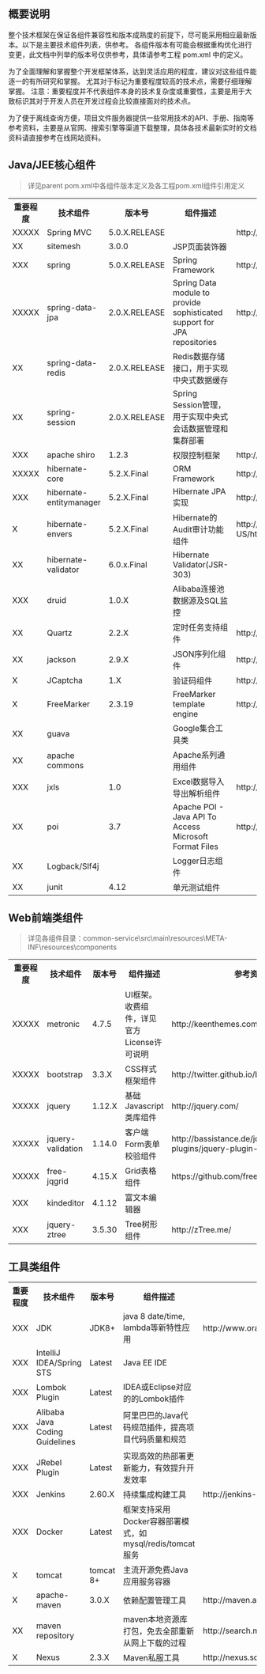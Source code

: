 ## 概要说明

整个技术框架在保证各组件兼容性和版本成熟度的前提下，尽可能采用相应最新版本。以下是主要技术组件列表，供参考。
各组件版本有可能会根据重构优化进行变更，此文档中列举的版本号仅供参考，具体请参考工程 pom.xml 中的定义。

为了全面理解和掌握整个开发框架体系，达到灵活应用的程度，建议对这些组件能逐一的有所研究和掌握。
尤其对于标记为重要程度较高的技术点，需要仔细理解掌握。
注意：重要程度并不代表组件本身的技术复杂度或重要性，主要是用于大致标识其对于开发人员在开发过程会比较直接面对的技术点。

为了便于离线查询方便，项目文件服务器提供一些常用技术的API、手册、指南等参考资料，主要是从官网、搜索引擎等渠道下载整理，具体各技术最新实时的文档资料请直接参考在线网站资料。
 
## Java/JEE核心组件 

> 详见parent pom.xml中各组件版本定义及各工程pom.xml组件引用定义

<table>
  <tr>
    <th>重要程度</th><th>技术组件</th><th>版本号</th><th>组件描述</th><th>参考资料</th>
  </tr>
  <tr>
    <td>XXXXX</td><td>Spring MVC</td><td>5.0.X.RELEASE</td><td></td><td>http://spring.io/docs</td>
  </tr>
  <tr>
    <td>XX</td><td>sitemesh</td><td>3.0.0</td><td>JSP页面装饰器</td><td></td>
  </tr>
  <tr>
    <td>XXX</td><td>spring</td><td>5.0.X.RELEASE</td><td>Spring Framework</td><td>http://spring.io/docs</td>
  </tr> 
  <tr>
    <td>XXXXX</td><td>spring-data-jpa</td><td>2.0.X.RELEASE</td><td>Spring Data module to provide sophisticated support for JPA repositories</td><td>http://www.springsource.org/spring-data</td>
  </tr>
  <tr>
    <td>XX</td><td>spring-data-redis</td><td>2.0.X.RELEASE</td><td>Redis数据存储接口，用于实现中央式数据缓存</td><td></td>
  </tr> 
  <tr>
    <td>XX</td><td>spring-session</td><td>2.0.X.RELEASE</td><td>Spring Session管理，用于实现中央式会话数据管理和集群部署</td><td></td>
  </tr> 
  <tr>
    <td>XXX</td><td>apache shiro</td><td>1.2.3</td><td>权限控制框架</td><td>http://shiro.apache.org/</td>
  </tr>     
  <tr>
    <td>XXXXX</td><td>hibernate-core</td><td>5.2.X.Final</td><td>ORM Framework</td><td>http://docs.jboss.org/hibernate/orm</td>
  </tr>
  <tr>
    <td>XXX</td><td>hibernate-entitymanager</td><td>5.2.X.Final</td><td>Hibernate JPA实现</td><td>http://docs.jboss.org/hibernate/orm</td>
  </tr>  
  <tr>
    <td>X</td><td>hibernate-envers</td><td>5.2.X.Final</td><td>Hibernate的Audit审计功能组件</td><td>http://docs.jboss.org/hibernate/orm/4.3/devguide/en-US/html/ch15.html</td>
  </tr>  
  <tr>
    <td>XX</td><td>hibernate-validator</td><td>6.0.x.Final</td><td>Hibernate Validator(JSR-303)</td><td></td>
  </tr>
  <tr>
    <td>XXX</td><td>druid</td><td>1.0.X</td><td>Alibaba连接池数据源及SQL监控</td><td></td>
  </tr>   
  <tr>
    <td>XX</td><td>Quartz</td><td>2.2.X</td><td>定时任务支持组件</td><td>http://quartz-scheduler.org/</td>
  </tr>
  <tr>
    <td>XX</td><td>jackson</td><td>2.9.X</td><td>JSON序列化组件</td><td>http://jackson.codehaus.org/</td>
  </tr>    
  <tr>
    <td>X</td><td>JCaptcha</td><td>1.X</td><td>验证码组件</td><td>http://jcaptcha.sourceforge.net/</td>
  </tr>
  <tr>
    <td>X</td><td>FreeMarker</td><td>2.3.19</td><td>FreeMarker template engine</td><td>http://freemarker.org</td>
  </tr>   
  <tr>
    <td>XX</td><td>guava</td><td></td><td>Google集合工具类</td><td></td>
  </tr>  
  <tr>
    <td>XX</td><td>apache commons</td><td></td><td>Apache系列通用组件</td><td></td>
  </tr>  
  <tr>
    <td>XXX</td><td>jxls</td><td>1.0</td><td>Excel数据导入导出解析组件</td><td>http://jxls.sourceforge.net/</td>
  </tr> 
  <tr>
    <td>XX</td><td>poi</td><td>3.7</td><td>Apache POI - Java API To Access Microsoft Format Files</td><td>http://poi.apache.org/</td>
  </tr>  
  <tr>
    <td>XX</td><td>Logback/Slf4j</td><td></td><td>Logger日志组件</td><td></td>
  </tr> 
  <tr>
    <td>XX</td><td>junit</td><td>4.12</td><td>单元测试组件</td><td></td>
  </tr>          
</table>

## Web前端类组件

> 详见各组件目录：common-service\src\main\resources\META-INF\resources\components

<table>
  <tr>
    <th>重要程度</th><th>技术组件</th><th>版本号</th><th>组件描述</th><th>参考资料</th>
  </tr>
  <tr>
    <td>XXXXX</td><td>metronic</td><td>4.7.5</td><td>UI框架。收费组件，详见官方License许可说明</td><td>http://keenthemes.com/preview/metronic/</td>
  </tr>  
  <tr>
    <td>XXXXX</td><td>bootstrap</td><td>3.3.X</td><td>CSS样式框架组件</td><td>http://twitter.github.io/bootstrap/</td>
  </tr>  
  <tr>
    <td>XXXXX</td><td>jquery</td><td>1.12.X</td><td>基础Javascript类库组件</td><td>http://jquery.com/</td>
  </tr>
  <tr>
    <td>XXXXX</td><td>jquery-validation</td><td>1.14.0</td><td>客户端Form表单校验组件</td><td>http://bassistance.de/jquery-plugins/jquery-plugin-validation/</td>
  </tr>
  <tr>
    <td>XXXXX</td><td>free-jqgrid</td><td>4.15.X</td><td>Grid表格组件</td><td>https://github.com/free-jqgrid/jqGrid</td>
  </tr>  
  <tr>
    <td>XXX</td><td>kindeditor</td><td>4.1.12</td><td>富文本编辑器</td><td></td>
  </tr>
  <tr>
    <td>XXX</td><td>jquery-ztree</td><td>3.5.30</td><td>Tree树形组件</td><td>http://zTree.me/</td>
  </tr>                 
</table>

## 工具类组件

<table>
  <tr>
    <th>重要程度</th><th>技术组件</th><th>版本号</th><th>组件描述</th><th>参考资料</th>
  </tr>
  <tr>
    <td>XXX</td><td>JDK</td><td>JDK8+</td><td>java 8 date/time, lambda等新特性应用</td><td>http://www.oracle.com/technetwork/java/javase/downloads/index.html</td>
  </tr>  
  <tr>
    <td>XXX</td><td>IntelliJ IDEA/Spring STS</td><td>Latest</td><td>Java EE IDE</td><td></td>
  </tr>
  <tr>
    <td>XXX</td><td>Lombok Plugin</td><td>Latest</td><td>IDEA或Eclipse对应的的Lombok插件</td><td></td>
  </tr>
  <tr>
    <td>XXX</td><td>Alibaba Java Coding Guidelines</td><td>Latest</td><td>阿里巴巴的Java代码规范插件，提高项目代码质量和规范</td><td></td>
  </tr>
  <tr>
    <td>XXX</td><td>JRebel Plugin</td><td>Latest</td><td>实现高效的热部署更新能力，有效提升开发效率</td><td></td>
  </tr>
  <tr>
    <td>XXX</td><td>Jenkins</td><td>2.60.X</td><td>持续集成构建工具</td><td>http://jenkins-ci.org/</td>
  </tr> 
  <tr>
    <td>XXX</td><td>Docker</td><td>Latest</td><td>框架支持采用Docker容器部署模式，如mysql/redis/tomcat服务</td><td></td>
  </tr>
  <tr>
    <td>X</td><td>tomcat</td><td>tomcat 8+</td><td>主流开源免费Java应用服务容器</td><td></td>
  </tr>
  <tr>
    <td>X</td><td>apache-maven</td><td>3.0.X</td><td>依赖配置管理工具</td><td>http://maven.apache.org/index.html</td>
  </tr>
  <tr>
    <td>XX</td><td>maven repository</td><td></td><td>maven本地资源库打包，免去全部重新从网上下载的过程</td><td>http://search.maven.org/</td>
  </tr>  
  <tr>
    <td>X</td><td>Nexus</td><td>2.3.X</td><td>Maven私服工具</td><td>http://nexus.sonatype.org/</td>
  </tr>                   
</table>
